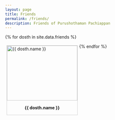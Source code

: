 ```yaml
---
layout: page
title: Friends
permalink: /friends/
description: Friends of Purushothaman Pachiappan
---
```


{% for dosth in site.data.friends %}
<div style = " margin: 5px;
    border: 1px solid #ccc;
    float: left;
    overflow: auto;
     width: auto;">
<img src= "../{{ dosth.url }}" alt= "{{ dosth.name }}" width="230" height="180" >
 <div style=" padding: 15px;
    text-align: center" ><b>{{ dosth.name }}</b>
</div>
</div>
{% endfor %}